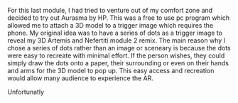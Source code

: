 For this last module, I had tried to venture out of my comfort zone and decided to try out Aurasma by HP. This was a free to use pc program which allowed me to attach a 3D model to a trigger image which requires the phone. My original idea was to have a series of dots as a trigger image to reveal my 3D Artemis and Nefertiti module 2 remix. The main reason why I chose a series of dots rather than an image or sceneary is because the dots were easy to recreate with minimal effort. If the person wishes, they could simply draw the dots onto a paper, their surrounding or even on their hands and arms for the 3D model to pop up. This easy access and recreation would allow many audience to experience the AR. 

Unfortunatly
